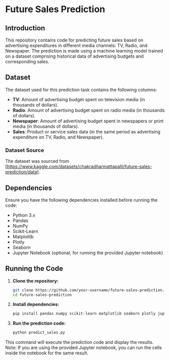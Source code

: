 # Future Sales Prediction

## Introduction
This repository contains code for predicting future sales based on advertising expenditures in different media channels: TV, Radio, and Newspaper. The prediction is made using a machine learning model trained on a dataset comprising historical data of advertising budgets and corresponding sales.

## Dataset
The dataset used for this prediction task contains the following columns:
- **TV**: Amount of advertising budget spent on television media (in thousands of dollars).
- **Radio**: Amount of advertising budget spent on radio media (in thousands of dollars).
- **Newspaper**: Amount of advertising budget spent in newspapers or print media (in thousands of dollars).
- **Sales**: Product or service sales data (in the same period as advertising expenditure on TV, Radio, and Newspaper).

### Dataset Source
The dataset was sourced from [https://www.kaggle.com/datasets/chakradharmattapalli/future-sales-prediction/data].

## Dependencies
Ensure you have the following dependencies installed before running the code:
- Python 3.x
- Pandas
- NumPy
- Scikit-Learn
- Matplotlib
- Plotly
- Seaborn
- Jupyter Notebook (optional, for running the provided Jupyter notebook)

## Running the Code
1. **Clone the repository:**
   ```bash
   git clone https://github.com/your-username/future-sales-prediction.git
   cd future-sales-prediction

2. **Install dependencies:**
   ```bash
   pip install pandas numpy scikit-learn matplotlib seaborn plotly jupyter

4. **Run the prediction code:**
   ```bash
   python predict_sales.py

This command will execute the prediction code and display the results.
Note: If you are using the provided Jupyter notebook, you can run the cells inside the notebook for the same result.
   


